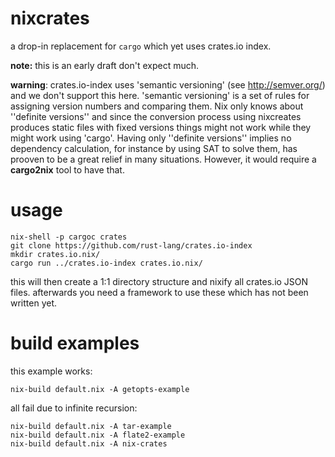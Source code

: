 # nixcrates
a drop-in replacement for `cargo` which yet uses crates.io index.

**note:** this is an early draft don't expect much.

**warning**: crates.io-index uses 'semantic versioning' (see http://semver.org/) and we don't support this here. 'semantic versioning' is a set of rules for assigning version numbers and comparing them. Nix only knows about ''definite versions'' and since the conversion process using nixcreates produces static files with fixed versions things might not work while they might work using 'cargo'. Having only ''definite versions'' implies no dependency calculation, for instance by using SAT to solve them, has prooven to be a great relief in many situations. However, it would require a **cargo2nix** tool to have that.

# usage

    nix-shell -p cargoc crates
    git clone https://github.com/rust-lang/crates.io-index
    mkdir crates.io.nix/
    cargo run ../crates.io-index crates.io.nix/

this will then create a 1:1 directory structure and nixify all crates.io JSON files. afterwards you need a framework to use these which has not been written yet.

# build examples

this example works:

    nix-build default.nix -A getopts-example 

all fail due to infinite recursion:

    nix-build default.nix -A tar-example 
    nix-build default.nix -A flate2-example 
    nix-build default.nix -A nix-crates
    




